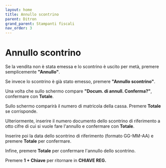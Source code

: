 ```yaml
---
layout: home
title: Annullo scontrino
parent: Ditron
grand_parent: Stampanti fiscali
nav_order: 3
---
```


# Annullo scontrino

Se la vendita non è stata emessa e lo scontrino è uscito per metà, premere semplicemente **"Annullo"**.

Se invece lo scontrino è già stato emesso, premere **"Annullo scontrino"**.

Una volta che sullo schermo compare **"Docum. di annull. Conferma?"**, confermare con **Totale**.

Sullo schermo comparirà il numero di matricola della cassa. Premere **Totale** se corrisponde. 

Ulteriormente, inserire il numero documento dello scontrino di riferimento a otto cifre di cui si vuole fare l'annullo e confermare con **Totale**. 

Inserire poi la data dello scontrino di riferimento (formato GG-MM-AA) e premere **Totale** per confermare.

Infine, premere **Totale** per confermare l'annullo dello scontrino. 

Premere **1 + Chiave** per ritornare in **CHIAVE REG.**

